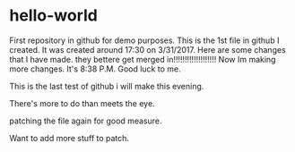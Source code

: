 # hello-world
First repository in github for demo purposes.
This is the 1st file in github I created.  It was created around 17:30 on 3/31/2017.
Here are some changes that I have made.  they bettere get merged in!!!!!!!!!!!!!!!!!!!
Now Im making more changes.  It's 8:38 P.M.  Good luck to me.



This is the last test of github i will make this evening.

There's more to do than meets the eye.

patching the file again for good measure.

Want to add more stuff to patch.
